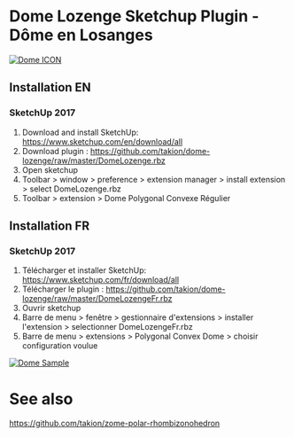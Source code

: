 # Dome Lozenge Sketchup Plugin - Dôme en Losanges

[![Dome ICON](https://raw.githubusercontent.com/takion/dome-lozenge/master/img/dome-icon.png)](https://github.com/takion/dome-lozenge#)

## Installation EN

### SketchUp 2017
1. Download and install SketchUp: https://www.sketchup.com/en/download/all
2. Download plugin : https://github.com/takion/dome-lozenge/raw/master/DomeLozenge.rbz
3. Open sketchup
4. Toolbar > window > preference > extension manager > install extension > select DomeLozenge.rbz
5. Toolbar > extension > Dome Polygonal Convexe Régulier

## Installation FR

### SketchUp 2017
1. Télécharger et installer SketchUp: https://www.sketchup.com/fr/download/all
2. Télécharger le plugin : https://github.com/takion/dome-lozenge/raw/master/DomeLozengeFr.rbz
3. Ouvrir sketchup
4. Barre de menu > fenêtre > gestionnaire d'extensions > installer l'extension > selectionner DomeLozengeFr.rbz
5. Barre de menu > extensions > Polygonal Convex Dome > choisir configuration voulue

[![Dome Sample](https://raw.githubusercontent.com/takion/dome-lozenge/master/img/dome-10-5.png)](https://github.com/takion/dome-lozenge#)

# See also
https://github.com/takion/zome-polar-rhombizonohedron
